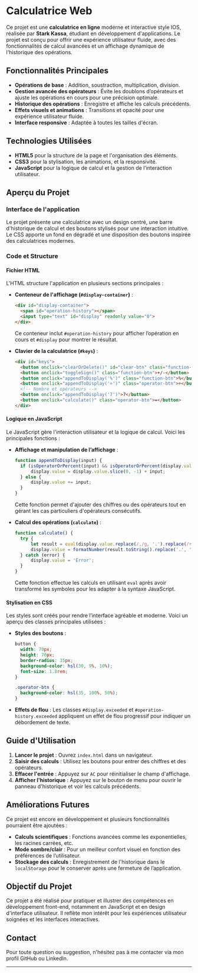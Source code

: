 # Calculatrice Web

Ce projet est une **calculatrice en ligne** moderne et interactive style IOS, réalisée par **Stark Kassa**, étudiant en développement d'applications. Le projet est conçu pour offrir une expérience utilisateur fluide, avec des fonctionnalités de calcul avancées et un affichage dynamique de l'historique des opérations.

## Fonctionnalités Principales

- **Opérations de base** : Addition, soustraction, multiplication, division.
- **Gestion avancée des opérateurs** : Évite les doublons d’opérateurs et ajuste les opérations en cours pour une précision optimale.
- **Historique des opérations** : Enregistre et affiche les calculs précédents.
- **Effets visuels et animations** : Transitions et opacité pour une expérience utilisateur fluide.
- **Interface responsive** : Adaptée à toutes les tailles d'écran.

## Technologies Utilisées

- **HTML5** pour la structure de la page et l'organisation des éléments.
- **CSS3** pour la stylisation, les animations, et la responsivité.
- **JavaScript** pour la logique de calcul et la gestion de l’interaction utilisateur.

## Aperçu du Projet

### Interface de l'application

Le projet présente une calculatrice avec un design centré, une barre d'historique de calcul et des boutons stylisés pour une interaction intuitive. Le CSS apporte un fond en dégradé et une disposition des boutons inspirée des calculatrices modernes.

### Code et Structure

#### Fichier HTML

L'HTML structure l'application en plusieurs sections principales :

- **Conteneur de l'affichage (`#display-container`)** :
    ```html
    <div id="display-container">
      <span id="operation-history"></span>
      <input type="text" id="display" readonly value="0">
    </div>
    ```
    Ce conteneur inclut `#operation-history` pour afficher l’opération en cours et `#display` pour montrer le résultat.

- **Clavier de la calculatrice (`#keys`)** :
    ```html
    <div id="keys">
      <button onclick="clearOrDelete()" id="clear-btn" class="function-btn">AC</button>
      <button onclick="toggleSign()" class="function-btn">+/-</button>
      <button onclick="appendToDisplay('%')" class="function-btn">%</button>
      <button onclick="appendToDisplay('÷')" class="operator-btn">÷</button>
      <!-- Nombre et opérateurs -->
      <button onclick="appendToDisplay('7')">7</button>
      <button onclick="calculate()" class="operator-btn">=</button>
    </div>
    ```

#### Logique en JavaScript

Le JavaScript gère l'interaction utilisateur et la logique de calcul. Voici les principales fonctions :

- **Affichage et manipulation de l’affichage** :
    ```javascript
    function appendToDisplay(input) {
      if (isOperatorOrPercent(input) && isOperatorOrPercent(display.value.slice(-1))) {
          display.value = display.value.slice(0, -1) + input;
      } else {
          display.value += input;
      }
    }
    ```
    Cette fonction permet d'ajouter des chiffres ou des opérateurs tout en gérant les cas particuliers d'opérateurs consécutifs.

- **Calcul des opérations (`calculate`)** :
    ```javascript
    function calculate() {
      try {
          let result = eval(display.value.replace(/,/g, '.').replace(/÷/g, '/').replace(/×/g, '*'));
          display.value = formatNumber(result.toString().replace('.', ','));
      } catch (error) {
          display.value = 'Error';
      }
    }
    ```
    Cette fonction effectue les calculs en utilisant `eval` après avoir transformé les symboles pour les adapter à la syntaxe JavaScript.

#### Stylisation en CSS

Les styles sont créés pour rendre l’interface agréable et moderne. Voici un aperçu des classes principales utilisées :

- **Styles des boutons** :
    ```css
    button {
      width: 70px;
      height: 70px;
      border-radius: 35px;
      background-color: hsl(30, 9%, 10%);
      font-size: 1.8rem;
    }

    .operator-btn {
      background-color: hsl(35, 100%, 50%);
    }
    ```

- **Effets de flou** : Les classes `#display.exceeded` et `#operation-history.exceeded` appliquent un effet de flou progressif pour indiquer un débordement de texte.

## Guide d'Utilisation

1. **Lancer le projet** : Ouvrez `index.html` dans un navigateur.
2. **Saisir des calculs** : Utilisez les boutons pour entrer des chiffres et des opérateurs.
3. **Effacer l'entrée** : Appuyez sur `AC` pour réinitialiser le champ d'affichage.
4. **Afficher l'historique** : Appuyez sur le bouton de menu pour ouvrir le panneau d'historique et voir les calculs précédents.

## Améliorations Futures

Ce projet est encore en développement et plusieurs fonctionnalités pourraient être ajoutées :

- **Calculs scientifiques** : Fonctions avancées comme les exponentielles, les racines carrées, etc.
- **Mode sombre/clair** : Pour un meilleur confort visuel en fonction des préférences de l’utilisateur.
- **Stockage des calculs** : Enregistrement de l'historique dans le `localStorage` pour le conserver après une fermeture de l’application.

## Objectif du Projet

Ce projet a été réalisé pour pratiquer et illustrer des compétences en développement front-end, notamment en JavaScript et en design d'interface utilisateur. Il reflète mon intérêt pour les expériences utilisateur soignées et les interfaces interactives.

## Contact

Pour toute question ou suggestion, n'hésitez pas à me contacter via mon profil GitHub ou LinkedIn.

---
